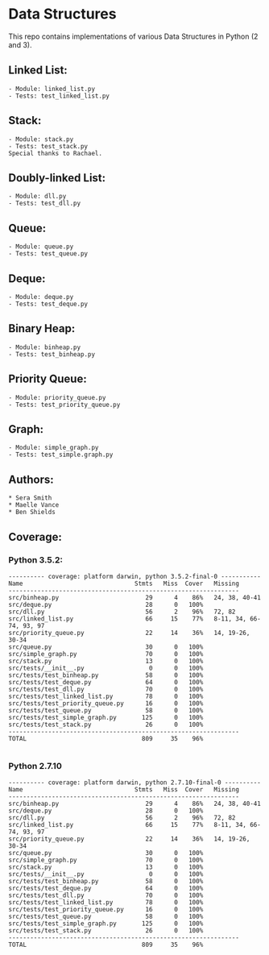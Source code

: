 # Data Structures

This repo contains implementations of various Data Structures in Python (2 and 3).

## Linked List:
    - Module: linked_list.py
    - Tests: test_linked_list.py

## Stack:
    - Module: stack.py
    - Tests: test_stack.py
    Special thanks to Rachael.

## Doubly-linked List:
    - Module: dll.py
    - Tests: test_dll.py

## Queue:
    - Module: queue.py
    - Tests: test_queue.py

## Deque:
    - Module: deque.py
    - Tests: test_deque.py

## Binary Heap:
    - Module: binheap.py
    - Tests: test_binheap.py

## Priority Queue:
    - Module: priority_queue.py
    - Tests: test_priority_queue.py

## Graph:
    - Module: simple_graph.py
    - Tests: test_simple.graph.py

## Authors:
    * Sera Smith
    * Maelle Vance
    * Ben Shields

## Coverage:

### Python 3.5.2:
```
---------- coverage: platform darwin, python 3.5.2-final-0 -----------
Name                               Stmts   Miss  Cover   Missing
----------------------------------------------------------------
src/binheap.py                        29      4    86%   24, 38, 40-41
src/deque.py                          28      0   100%
src/dll.py                            56      2    96%   72, 82
src/linked_list.py                    66     15    77%   8-11, 34, 66-74, 93, 97
src/priority_queue.py                 22     14    36%   14, 19-26, 30-34
src/queue.py                          30      0   100%
src/simple_graph.py                   70      0   100%
src/stack.py                          13      0   100%
src/tests/__init__.py                  0      0   100%
src/tests/test_binheap.py             58      0   100%
src/tests/test_deque.py               64      0   100%
src/tests/test_dll.py                 70      0   100%
src/tests/test_linked_list.py         78      0   100%
src/tests/test_priority_queue.py      16      0   100%
src/tests/test_queue.py               58      0   100%
src/tests/test_simple_graph.py       125      0   100%
src/tests/test_stack.py               26      0   100%
----------------------------------------------------------------
TOTAL                                809     35    96%
                  
```
### Python 2.7.10
```
---------- coverage: platform darwin, python 2.7.10-final-0 ----------
Name                               Stmts   Miss  Cover   Missing
----------------------------------------------------------------
src/binheap.py                        29      4    86%   24, 38, 40-41
src/deque.py                          28      0   100%
src/dll.py                            56      2    96%   72, 82
src/linked_list.py                    66     15    77%   8-11, 34, 66-74, 93, 97
src/priority_queue.py                 22     14    36%   14, 19-26, 30-34
src/queue.py                          30      0   100%
src/simple_graph.py                   70      0   100%
src/stack.py                          13      0   100%
src/tests/__init__.py                  0      0   100%
src/tests/test_binheap.py             58      0   100%
src/tests/test_deque.py               64      0   100%
src/tests/test_dll.py                 70      0   100%
src/tests/test_linked_list.py         78      0   100%
src/tests/test_priority_queue.py      16      0   100%
src/tests/test_queue.py               58      0   100%
src/tests/test_simple_graph.py       125      0   100%
src/tests/test_stack.py               26      0   100%
----------------------------------------------------------------
TOTAL                                809     35    96%

```
